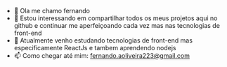 - 👋 Ola me chamo fernando
- 👀 Estou interessando em compartilhar todos os meus projetos aqui no github e continuar me aperfeiçoando cada vez mas nas tecnologias de front-end
- 🌱 Atualmente venho estudando tecnologias de front-end mas especificamente ReactJs e tambem aprendendo nodejs
- 📫 Como chegar até mim: fernando.aoliveira223@gmail.com


